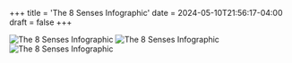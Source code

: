 +++
title = 'The 8 Senses Infographic'
date = 2024-05-10T21:56:17-04:00
draft = false
+++

![The 8 Senses Infographic](/ot-journey/images/sensory1.png)
![The 8 Senses Infographic](/ot-journey/images/sensory2.png)
![The 8 Senses Infographic](/ot-journey/images/sensory3.png)
